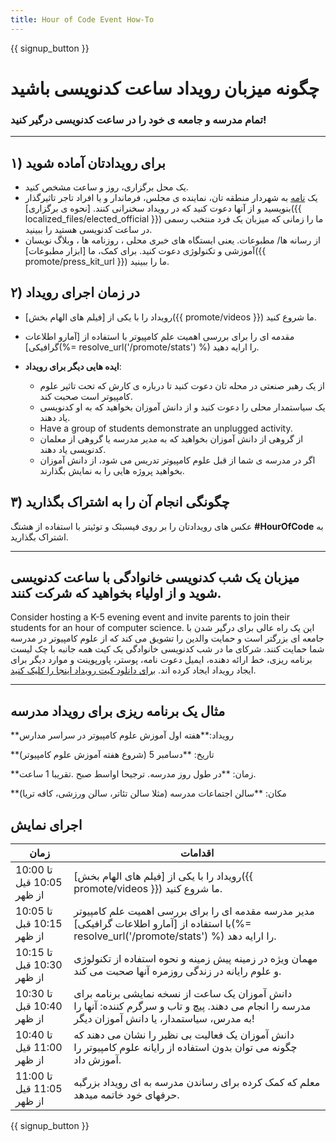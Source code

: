```yaml
---
title: Hour of Code Event How-To
---
```


{{ signup_button }}

# چگونه میزبان رویداد ساعت کدنویسی باشید

### تمام مدرسه و جامعه ی خود را در ساعت کدنویسی درگیر کنید!

* * *

## ۱) برای رویدادتان آماده شوید

- یک محل برگزاری، روز و ساعت مشخص کنید.
- یک [نامه](https://hourofcode.com/promote/resources#sample-emails) به شهردار منطقه تان، نماینده ی مجلس، فرماندار و یا افراد تاجر تاثیرگذار بنویسید و از آنها دعوت کنید که در رویداد سخنرانی کنند. [نحوه ی برگزاری]({{ localized_files/elected_official }}) ما را زمانی که میزبان یک فرد منتخب رسمی در ساعت کدنویسی هستید را ببینید.
- از رسانه ها/ مطبوعات. یعنی ایستگاه های خبری محلی ، روزنامه ها ، وبلاگ نویسان آموزشی و تکنولوژی دعوت کنید. برای کمک، ما [ابزار مطبوعات]({{ promote/press_kit_url }}) ما را ببینید.

## ۲) در زمان اجرای رویداد

- رویداد را با یکی از [فیلم های الهام بخش]({{ promote/videos }}) ما شروع کنید.
- مقدمه ای را برای بررسی اهمیت علم کامپیوتر با استفاده از [آمارو اطلاعات گرافیکی](%= resolve_url('/promote/stats') %) را ارایه دهید.   
      
    
- **ایده هایی دیگر برای رویداد**: 
    - از یک رهبر صنعتی در محله تان دعوت کنید تا درباره ی کارش که تحت تاثیر علوم کامپیوتر است صحبت کند.
    - یک سیاستمدار محلی را دعوت کنید و از دانش آموزان بخواهید که به او کدنویسی یاد دهند.
    - Have a group of students demonstrate an unplugged activity.
    - از گروهی از دانش آموزان بخواهید که به مدیر مدرسه یا گروهی از معلمان کدنویسی یاد دهند.
    - اگر در مدرسه ی شما از قبل علوم کامپیوتر تدریس می شود، از دانش آموزان بخواهید پروژه هایی را به نمایش بگذارند.

## ۳) چگونگی انجام آن را به اشتراک بگذارید

عکس های رویدادتان را بر روی فیسبئک و توئیتر با استفاده از هشتگ **#HourOfCode** به اشتراک بگذارید.

* * *

## میزبان یک شب کدنویسی خانوادگی با ساعت کدنویسی شوید و از اولیاء بخواهید که شرکت کنند.

Consider hosting a K-5 evening event and invite parents to join their students for an hour of computer science. این یک راه عالی برای درگیر شدن با جامعه ای بزرگتر است و حمایت والدین را تشویق می کند که از علوم کامپیوتر در مدرسه شما حمایت کنند. شرکای ما در شب کدنویسی خانوادگی یک کیت همه جانبه با چک لیست برنامه ریزی، خط ارائه دهنده، ایمیل دعوت نامه، پوستر، پاورپوینت و موارد دیگر برای ایجاد رویداد ایجاد کرده اند. [برای دانلود کیت رویداد اینجا را کلیک کنید](http://www.familycodenight.org/DownloadCodeDotOrg.html).

* * *

## مثال یک برنامه ریزی برای رویداد مدرسه

**رویداد:**هفته اول آموزش علوم کامپیوتر در سراسر مدارس

**تاریخ: **دسامبر 5 (شروع هفته آموزش علوم کامپیوتر) 

**زمان: **در طول روز مدرسه. ترجیحا اواسط صبح .تقریبا 1 ساعت.

**مکان: **سالن اجتماعات مدرسه (مثلا سالن تئاتر، سالن ورزشی، کافه تریا)

## اجرای نمایش

| زمان                      | اقدامات                                                                                                                                          |
| ------------------------- | ------------------------------------------------------------------------------------------------------------------------------------------------ |
| 10:00 تا 10:05 قیل از ظهر | رویداد را با یکی از [فیلم های الهام بخش]({{ promote/videos }}) ما شروع کنید.                                                                     |
| 10:05 تا 10:15 قبل از ظهر | مدیر مدرسه مقدمه ای را برای بررسی اهمیت علم کامپیوتر با استفاده از [آمارو اطلاعات گرافیکی](%= resolve_url('/promote/stats') %) را ارایه دهد.     |
| 10:15 تا 10:30 قبل از ظهر | مهمان ویژه در زمینه پیش زمینه و نحوه استفاده از تکنولوژی و علوم رایانه در زندگی روزمره آنها صحبت می کند.                                         |
| 10:30 تا 10:40 قبل از ظهر | دانش آموزان یک ساعت از نسخه نمایشی برنامه برای مدرسه را انجام می دهند. پیچ و تاب و سرگرم کننده: آنها را به مدرس، سیاستمدار، یا دانش آموزان دیگر! |
| 10:40 تا 11:00 قیل از ظهر | دانش آموزان یک فعالیت بی نظیر را نشان می دهند که چگونه می توان بدون استفاده از رایانه علوم کامپیوتر را آموزش داد.                                |
| 11:00 تا 11:05 قیل از ظهر | معلم که کمک کرده برای رساندن مدرسه به ای رویداد بزرگبه حرفهای خود خاتمه میدهد.                                                                   |

{{ signup_button }}